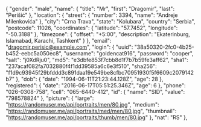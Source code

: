 {
  "gender": "male",
  "name": {
      "title": "Mr",
      "first": "Dragomir",
      "last": "Perišić"
  },
  "location": {
      "street": {
          "number": 3394,
          "name": "Andreje Milenkovića"
      },
      "city": "Crna Trava",
      "state": "Kolubara",
      "country": "Serbia",
      "postcode": 11026,
      "coordinates": {
          "latitude": "57.7452",
          "longitude": "-50.3188"
      },
      "timezone": {
          "offset": "+5:00",
          "description": "Ekaterinburg, Islamabad, Karachi, Tashkent"
      }
  },
  "email": "dragomir.perisic@example.com",
  "login": {
      "uuid": "38a50320-2fc0-4b25-b452-eebc5a050ec8",
      "username": "goldencat916",
      "password": "cooper",
      "salt": "j0XdRju0",
      "md5": "e3dbfe853f7cbb8d1f7b7b59fe3aff62",
      "sha1": "237acaf082fa7032880f4f1dd39585a6c6e3f510",
      "sha256": "f1d9c93945f29bfddd3c891daa19e549be8cfbc70951930f5f6609c2079142b7"
  },
  "dob": {
      "date": "1994-06-11T21:23:44.128Z",
      "age": 28
  },
  "registered": {
      "date": "2016-06-17T05:51:25.346Z",
      "age": 6
  },
  "phone": "026-0308-758",
  "cell": "065-6440-412",
  "id": {
      "name": "SID",
      "value": "798578824"
  },
  "picture": {
      "large": "https://randomuser.me/api/portraits/men/80.jpg",
      "medium": "https://randomuser.me/api/portraits/med/men/80.jpg",
      "thumbnail": "https://randomuser.me/api/portraits/thumb/men/80.jpg"
  },
  "nat": "RS"
},